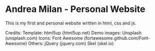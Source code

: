 # Andrea Milan - Personal Website
This is my first and personal website written in html, css and js.

Credits:
  Template: html5up (html5up.net)
  Demo images: Unsplash (unsplash.com)
  Icons: Font Awesome (fortawesome.github.com/Font-Awesome)
  Others: jQuery (jquery.com)
          Skel (skel.io)
